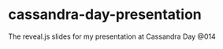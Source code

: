 cassandra-day-presentation
==========================

The reveal.js slides for my presentation at Cassandra Day @014
